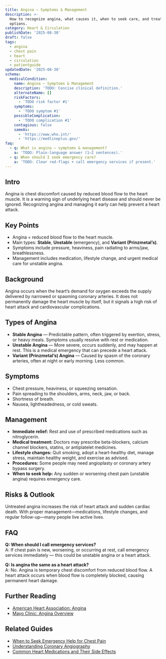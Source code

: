 ```yaml
---
title: Angina — Symptoms & Management
description: >-
  How to recognize angina, what causes it, when to seek care, and treatment
  options.
category: Heart & Circulation
publishDate: '2025-08-30'
draft: false
tags:
  - angina
  - chest pain
  - heart
  - circulation
  - patientguide
updatedDate: '2025-08-30'
schema:
  medicalCondition:
    name: Angina — Symptoms & Management
    description: 'TODO: Concise clinical definition.'
    alternateName: []
    riskFactors:
      - 'TODO risk factor #1'
    symptoms:
      - 'TODO symptom #1'
    possibleComplication:
      - 'TODO complication #1'
    contagious: false
    sameAs:
      - 'https://www.who.int/'
      - 'https://medlineplus.gov/'
faq:
  - q: What is angina — symptoms & management?
    a: 'TODO: Plain-language answer (1–2 sentences).'
  - q: When should I seek emergency care?
    a: 'TODO: Clear red-flags + call emergency services if present.'
---
```

## Intro
Angina is chest discomfort caused by reduced blood flow to the heart muscle. It is a warning sign of underlying heart disease and should never be ignored. Recognizing angina and managing it early can help prevent a heart attack.

## Key Points
- Angina = reduced blood flow to the heart muscle.
- Main types: **Stable**, **Unstable** (emergency), and **Variant (Prinzmetal’s)**.
- Symptoms include pressure, heaviness, pain radiating to arms/jaw, breathlessness.
- Management includes medication, lifestyle change, and urgent medical care for unstable angina.

## Background
Angina occurs when the heart’s demand for oxygen exceeds the supply delivered by narrowed or spasming coronary arteries. It does not permanently damage the heart muscle by itself, but it signals a high risk of heart attack and cardiovascular complications.

## Types of Angina
- **Stable Angina** — Predictable pattern, often triggered by exertion, stress, or heavy meals. Symptoms usually resolve with rest or medication.  
- **Unstable Angina** — More severe, occurs suddenly, and may happen at rest. This is a medical emergency that can precede a heart attack.  
- **Variant (Prinzmetal’s) Angina** — Caused by spasm of the coronary arteries, often at night or early morning. Less common.  

## Symptoms
- Chest pressure, heaviness, or squeezing sensation.
- Pain spreading to the shoulders, arms, neck, jaw, or back.
- Shortness of breath.
- Nausea, lightheadedness, or cold sweats.

## Management
- **Immediate relief:** Rest and use of prescribed medications such as nitroglycerin.  
- **Medical treatment:** Doctors may prescribe beta-blockers, calcium channel blockers, statins, or antiplatelet medicines.  
- **Lifestyle changes:** Quit smoking, adopt a heart-healthy diet, manage stress, maintain healthy weight, and exercise as advised.  
- **Procedures:** Some people may need angioplasty or coronary artery bypass surgery.  
- **When to seek help:** Any sudden or worsening chest pain (unstable angina) requires emergency care.

## Risks & Outlook
Untreated angina increases the risk of heart attack and sudden cardiac death. With proper management—medications, lifestyle changes, and regular follow-up—many people live active lives.

## FAQ
**Q: When should I call emergency services?**  
A: If chest pain is new, worsening, or occurring at rest, call emergency services immediately — this could be unstable angina or a heart attack.  

**Q: Is angina the same as a heart attack?**  
A: No. Angina is temporary chest discomfort from reduced blood flow. A heart attack occurs when blood flow is completely blocked, causing permanent heart damage.  

## Further Reading
- [American Heart Association: Angina](https://www.heart.org/en/health-topics/heart-attack/angina-chest-pain)  
- [Mayo Clinic: Angina Overview](https://www.mayoclinic.org/diseases-conditions/angina)  

## Related Guides
- [When to Seek Emergency Help for Chest Pain](/guides/when-to-seek-emergency-help-for-chest-pain/)  
- [Understanding Coronary Angiography](/guides/understanding-coronary-angiography/)  
- [Common Heart Medications and Their Side Effects](/guides/common-heart-medications-and-their-side-effects/)  
